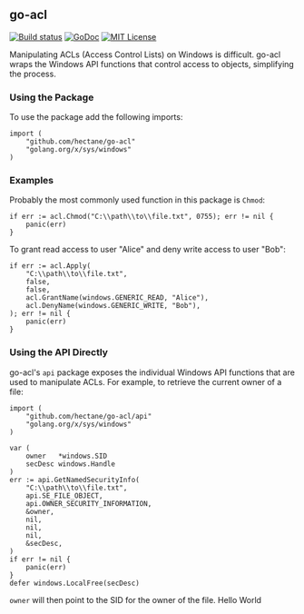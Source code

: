 ## go-acl

[![Build status](https://ci.appveyor.com/api/projects/status/rbdyu7c39o2j0ru9?svg=true)](https://ci.appveyor.com/project/nathan-osman/go-acl)
[![GoDoc](https://godoc.org/github.com/hectane/go-acl?status.svg)](https://godoc.org/github.com/hectane/go-acl)
[![MIT License](http://img.shields.io/badge/license-MIT-9370d8.svg?style=flat)](http://opensource.org/licenses/MIT)

Manipulating ACLs (Access Control Lists) on Windows is difficult. go-acl wraps the Windows API functions that control access to objects, simplifying the process.

### Using the Package

To use the package add the following imports:

    import (
        "github.com/hectane/go-acl"
        "golang.org/x/sys/windows"
    )

### Examples

Probably the most commonly used function in this package is `Chmod`:

    if err := acl.Chmod("C:\\path\\to\\file.txt", 0755); err != nil {
        panic(err)
    }

To grant read access to user "Alice" and deny write access to user "Bob":

    if err := acl.Apply(
        "C:\\path\\to\\file.txt",
        false,
        false,
        acl.GrantName(windows.GENERIC_READ, "Alice"),
        acl.DenyName(windows.GENERIC_WRITE, "Bob"),
    ); err != nil {
        panic(err)
    }

### Using the API Directly

go-acl's `api` package exposes the individual Windows API functions that are used to manipulate ACLs. For example, to retrieve the current owner of a file:

    import (
        "github.com/hectane/go-acl/api"
        "golang.org/x/sys/windows"
    )

    var (
        owner   *windows.SID
        secDesc windows.Handle
    )
    err := api.GetNamedSecurityInfo(
        "C:\\path\\to\\file.txt",
        api.SE_FILE_OBJECT,
        api.OWNER_SECURITY_INFORMATION,
        &owner,
        nil,
        nil,
        nil,
        &secDesc,
    )
    if err != nil {
        panic(err)
    }
    defer windows.LocalFree(secDesc)

`owner` will then point to the SID for the owner of the file.
Hello World
